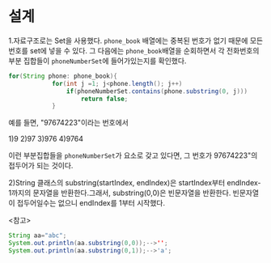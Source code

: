 설계
=============

1.자료구조로는 Set을 사용했다. ``phone_book`` 배열에는 중복된 번호가 없기 때문에 모든 번호를 set에 넣을 수 있다. 그 다음에는 ``phone_book``배열을 순회하면서 각 전화번호의 부분 집합들이 ``phoneNumberSet``에 들어가있는지를 확인했다.

```java
for(String phone: phone_book){
            for(int j =1; j<phone.length(); j++)
                if(phoneNumberSet.contains(phone.substring(0, j)))
                    return false;
            }
```

예를 들면, "97674223"이라는 번호에서 

1)9
2)97
3)976
4)9764

이런 부분집합들을 ``phoneNumberSet``가 요소로 갖고 있다면, 그 번호가 97674223"의 접두어가 되는 것이다. 

2)String 클래스의 substring(startIndex, endIndex)은 startIndex부터 endIndex-1까지의 문자열을 반환한다.그래서, substring(0,0)은 빈문자열을 반환한다. 빈문자열이 접두어일수는 없으니 endIndex를 1부터 시작했다.

<참고>
```java
String aa="abc";
System.out.println(aa.substring(0,0));-->'';
System.out.println(aa.substring(0,1));-->'a';
```
